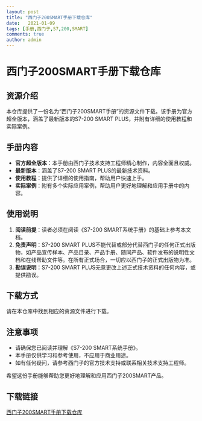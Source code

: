 ```yaml
---
layout: post
title: "西门子200SMART手册下载仓库"
date:   2021-01-09
tags: [手册,西门子,S7,200,SMART]
comments: true
author: admin
---
```

# 西门子200SMART手册下载仓库

## 资源介绍

本仓库提供了一份名为“西门子200SMART手册”的资源文件下载。该手册为官方超全版本，涵盖了最新版本的S7-200 SMART PLUS，并附有详细的使用教程和实际案例。

## 手册内容

- **官方超全版本**：本手册由西门子技术支持工程师精心制作，内容全面且权威。
- **最新版本**：涵盖了S7-200 SMART PLUS的最新技术资料。
- **使用教程**：提供了详细的使用指南，帮助用户快速上手。
- **实际案例**：附有多个实际应用案例，帮助用户更好地理解和应用手册中的内容。

## 使用说明

1. **阅读前提**：读者必须在阅读《S7-200 SMART系统手册》的基础上参考本文档。
2. **免责声明**：S7-200 SMART PLUS不能代替或部分代替西门子的任何正式出版物，如产品宣传样本、产品目录、产品手册、随同产品、软件发布的说明性文档和在线帮助文件等。在所有正式场合，一切应以西门子的正式出版物为准。
3. **勘误说明**：S7-200 SMART PLUS无意更改上述正式技术资料的任何内容，或提供勘误。

## 下载方式

请在本仓库中找到相应的资源文件进行下载。

## 注意事项

- 请确保您已阅读并理解《S7-200 SMART系统手册》。
- 本手册仅供学习和参考使用，不应用于商业用途。
- 如有任何疑问，请参考西门子的官方技术支持或联系相关技术支持工程师。

希望这份手册能够帮助您更好地理解和应用西门子200SMART产品。

## 下载链接

[西门子200SMART手册下载仓库](https://pan.quark.cn/s/dd5cc79c1c02)